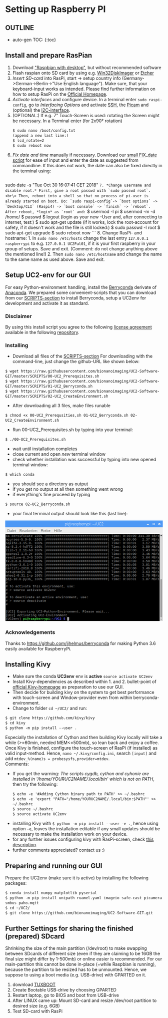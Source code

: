 # Setting up Raspberry PI

## OUTLINE
* auto-gen TOC:
{:toc}

## Install and prepare RasPian 
1. Download ["Raspbian <NBR> with desktop"](https://downloads.raspberrypi.org/raspbian_latest), but without recommended software 
2. Flash raspian onto SD card by using e.g. [Win32DiskImager](http://sourceforge.net/projects/win32diskimager/files/latest/download) or [Etcher](https://www.balena.io/etcher/)
3. *Insert SD-card* into RasPi, start -> setup country info (Germany->German->Berlin->"Use English language"). Make sure, that your keyboard-input works as intended. Please find further information on how to setup RasPi on the [Official Homepage](https://www.raspberrypi.org/documentation/).
4. *Activate interfaces* and configure device. In a terminal enter `sudo raspi-config`, go to *Interfacing Options* and activate [SSH](https://www.raspberrypi.org/documentation/remote-access/ssh/), the [Picam](https://www.raspberrypi.org/documentation/configuration/camera.md) and (optional) the [I2C-interface](https://learn.adafruit.com/adafruits-raspberry-pi-lesson-4-gpio-setup/configuring-i2c). 
5. (OPTIONAL:) 
    If e.g. 7" Touch-Screen is used: rotating the Screen might be necessary. In a Terminal enter (for 2x90° rotation)
    ```
    $ sudo nano /boot/config.txt
    (append a new last line:)
    $ lcd_rotate=2
    $ sudo reboot now
    ```
6. *Fix date and time* manually if necessary. Download our [small FIX_date script](../../SCRIPTS/FIX_date/date_manfix.py) for ease of input and enter the date as suggested from commandline. If this does not work, the date can also be fixed directly in the terminal using: 
    ```
sudo date -s "Tue Oct 30 16:07:41 CET 2018"
    ```
7. *Change username and disable root.* First, give a root passwd with `sudo passwd root`. <br\> Then, reboot into a shell so that no process of pi-user is already started on boot. Do: `sudo raspi-config`-> `boot options` -> `Desktop/CLI` (Raspi4) -> `boot console` -> `finish` -> `reboot`. After reboot, *login* as `root` and:
    ```
    $ usermod -l <your-uc2name> pi
    $ usermod -m -d /home/<your-uc2name> <your-uc2name>
    $ passwd <your-uc2name>
    $ logout
    (login as your new <your-uc2name>-User and, after connecting to internet, test:)
    $ sudo apt-get update
    (if it works, lock the root-account for safety, if it doesn't work and the file is still locked:)
    $ sudo passwd -l root
    $ sudo apt-get upgrade
    $ sudo reboot now
    ```
8. Change RasPi- and hostname:
    1. In `sudo nano /etc/hosts` change the last entry `127.0.0.1 raspberrypi` to  e.g. `127.0.0.1 UC2Pal01`, if it is your first raspberry in your group of setups. Save and exit. (Comment: do not change anything above the mentioned line!)
    2. Then `sudo nano /etc/hostname` and change the name to the same name as used above. Save and exit.
    
## Setup UC2-env for our GUI

For easy Python-environment handling, install the [Berryconda](https://github.com/jjhelmus/berryconda) derivate of [Anaconda](https://www.anaconda.com/). We prepared some convenient-scripts that you can download from our [SCRIPTS-section](../../SCRIPTS/SETUP_UC2env) to install Berryconda, setup a UC2env for development and activate it as standard.

### Disclaimer
By using this install script you agree to the following [license agreement](https://github.com/jjhelmus/berryconda/blob/master/LICENSE.txt) available in the following [repository](https://github.com/jjhelmus/berryconda).


### Installing
* Download all files of the [SCRIPTS-section](../../SCRIPTS/SETUP_UC2env)
For downloading with the command-line, just change the github-URL like shown below:

```
$ wget https://raw.githubusercontent.com/bionanoimaging/UC2-Software-GIT/master/SCRIPTS/00-UC2_Prerequisites.sh
$ wget https://raw.githubusercontent.com/bionanoimaging/UC2-Software-GIT/master/SCRIPTS/01-UC2_Berryconda.sh
$ wget https://raw.githubusercontent.com/bionanoimaging/UC2-Software-GIT/master/SCRIPTS/02-UC2_CreateEnvironment.sh
```
* After downloading all 3 files, make files runable
```
$ chmod +x 00-UC2_Prerequsities,sh 01-UC2_Berryconda.sh 02-UC2_CreateEnvironment.sh

```

* Run 00-UC2_Prerequisites.sh by typing into your terminal:
```
$ ./00-UC2_Prerequisites.sh
```
* wait until installation completes
* close current and open *new* terminal window
* check whether installation was successful by typing into new opened terminal window:
```
$ which conda
```
* you should see a directory as output
* if you get no output at all then something went wrong
* if everything's fine proceed by typing
```
$ source 02-UC2_Berryconda.sh
```
* your final terminal output should look like this (last line):

![Berryconda done](../../SCRIPTS/SETUP_UC2ENV/2019-08-07-062835_1824x984_scrot.png)

### Acknowledgements
Thanks to https://github.com/jjhelmus/berryconda for making Python 3.6 easily available for RaspberryPi.

## Installing Kivy 
* Make sure the conda **UC2env** env is **active**
```source activate UC2env``` 
* Install Kivy-dependencies as described within 1. and 2. bullet-point of [official Kivy-homepage](https://kivy.org/doc/stable/installation/installation-rpi.html) as preparation to use our GUI. 
* Then decide for building kivy on the system to get best performance with touch-screen and Window-provider even from within berryconda-environment. 
* Change to folder `cd ~/UC2/` and run: 
```
$ git clone https://github.com/kivy/kivy
$ cd kivy
$ python -m pip install --user .
```
Especially the installation of Cython and then building Kivy locally will take a while (>=60min, needed MEM<=500mb), so lean back and enjoy a coffee. Once Kivy is finished, configure the touch-screen of RasPi (if installed) as valid input-method. Hence, `nano ~/.kivy/config.ini`, search `[input]` and add `mtdev_%(name)s = probesysfs,provider=mtdev`.</br>
Comments:
- If you get the warning: *The scripts cygdb, cython and cyhonie are installed in '/home/YOURUC2NAME/.local/bin' which is not on PATH*, then try the following: 
    ```
    $ echo -e '#Adding Cython binary path to PATH' >> ~/.bashrc
    $ echo -e 'export "PATH="/home/YOURUC2NAME/.local/bin:$PATH"' >> ~/.bashrc
    $ source ~/.bashrc
    $ source activate UC2env
    ```
- installing Kivy with `$ python -m pip install --user -e .`, hence using option `-e`, leaves the installation editable if any small updates should be necessary to make the installation work on your device.
- for any further issues configuring kivy with RasPi-screen, check [this description](https://github.com/mrichardson23/rpi-kivy-screen).
- further comments appreciated? contact us :)

## Preparing and running our GUI
Prepare the UC2env (make sure it is active) by installing the following packages: 
```
$ conda install numpy matplotlib pyserial
$ python -m pip install unipath ruamel.yaml imageio safe-cast picamera smbus paho.mqtt
$ cd ~/UC2/
$ git clone https://github.com/bionanoimaging/UC2-Software-GIT.git
```


## Further Settings for sharing the finished (prepared) SDcard
Shrinking the size of the main partition (/dev/root) to make swapping between SDcards of different size (even if they are claiming to be 16GB the final size might differ by 1-500mb) or online easier is recommended. For our main-partition this cannot be done in-place (=while Raspbian is running), because the partition to be resized has to be unmounted. Hence, we suppose to using a boot media (e.g. USB-drive) with GPARTED on it. 
1. download [TUXBOOT](https://tuxboot.org/download/)
2. Create Bootable USB-drive by choosing GPARTED
3. Restart laptop, go to BIOS and boot from USB-drive
4. After LINUX came up: Mount SD-card and resize /dev/root partition to desired size (e.g. 6GB)
5. Test SD-card with RasPi
